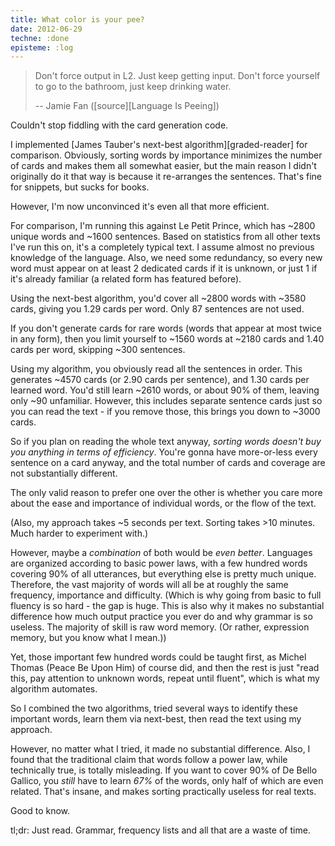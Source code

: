 ```yaml
---
title: What color is your pee?
date: 2012-06-29
techne: :done
episteme: :log
---
```


> Don't force output in L2. Just keep getting input. Don't force yourself to go to the bathroom, just keep drinking water.
>
> -- Jamie Fan ([source][Language Is Peeing])

Couldn't stop fiddling with the card generation code.

I implemented [James Tauber's next-best algorithm][graded-reader] for comparison. Obviously, sorting words by importance minimizes the number of cards and makes them all somewhat easier, but the main reason I didn't originally do it that way is because it re-arranges the sentences. That's fine for snippets, but sucks for books.

However, I'm now unconvinced it's even all that more efficient.

For comparison, I'm running this against Le Petit Prince, which has ~2800 unique words and ~1600 sentences.  Based on statistics from all other texts I've run this on, it's a completely typical text. I assume almost no previous knowledge of the language. Also, we need some redundancy, so every new word must appear on at least 2 dedicated cards if it is unknown, or just 1 if it's already familiar (a related form has featured before).

Using the next-best algorithm, you'd cover all ~2800 words with ~3580 cards, giving you 1.29 cards per word. Only 87 sentences are not used.

If you don't generate cards for rare words (words that appear at most twice in any form), then you limit yourself to ~1560 words at ~2180 cards and 1.40 cards per word, skipping ~300 sentences.

Using my algorithm, you obviously read all the sentences in order. This generates ~4570 cards (or 2.90 cards per sentence), and 1.30 cards per learned word. You'd still learn ~2610 words, or about 90% of them, leaving only ~90 unfamiliar. However, this includes separate sentence cards just so you can read the text - if you remove those, this brings you down to ~3000 cards.

So if you plan on reading the whole text anyway, *sorting words doesn't buy you anything in terms of efficiency*. You're gonna have more-or-less every sentence on a card anyway, and the total number of cards and coverage are not substantially different.

The only valid reason to prefer one over the other is whether you care more about the ease and importance of individual words, or the flow of the text.

(Also, my approach takes ~5 seconds per text. Sorting takes >10 minutes. Much harder to experiment with.)

However, maybe a *combination* of both would be *even better*. Languages are organized according to basic power laws, with a few hundred words covering 90% of all utterances, but everything else is pretty much unique. Therefore, the vast majority of words will all be at roughly the same frequency, importance and difficulty. (Which is why going from basic to full fluency is so hard - the gap is huge. This is also why it makes no substantial difference how much output practice you ever do and why grammar is so useless. The majority of skill is raw word memory. (Or rather, expression memory, but you know what I mean.))

Yet, those important few hundred words could be taught first, as Michel Thomas (Peace Be Upon Him) of course did, and then the rest is just "read this, pay attention to unknown words, repeat until fluent", which is what my algorithm automates.

So I combined the two algorithms, tried several ways to identify these important words, learn them via next-best, then read the text using my approach.

However, no matter what I tried, it made no substantial difference. Also, I found that the traditional claim that words follow a power law, while technically true, is totally misleading. If you want to cover 90% of De Bello Gallico, you *still* have to learn *67%* of the words, only half of which are even related. That's insane, and makes sorting practically useless for real texts.

Good to know.

tl;dr: Just read. Grammar, frequency lists and all that are a waste of time.
